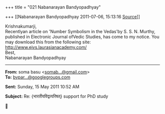 +++
title = "021 Nabanarayan Bandyopadhyay"

+++
[[Nabanarayan Bandyopadhyay	2011-07-06, 15:13:16 [Source](https://groups.google.com/g/bvparishat/c/a5Nqw2dvShw)]]



Krishnakumarji,  
Recentlyan article on 'Number Symbolism in the Vedas'by S. S. N. Murthy, published in Electronic Journal ofVedic Studies, has come to my notice. You may download this from the following site:  
<http://www.ejvs.laurasianacademy.com/>  
Best,  
Nabanarayan Bandyopadhyay  

------------------------------------------------------------------------

**From:** soma basu \<[somab...@gmail.com]()\>  
**To:** [bvpar...@googlegroups.com]()  

**Sent:** Sunday, 15 May 2011 10:52 AM

  
**Subject:** Re: {भारतीयविद्वत्परिषत्} support for PhD study  




